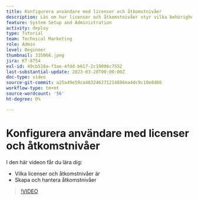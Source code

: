 ```yaml
---
title: Konfigurera användare med licenser och åtkomstnivåer
description: Läs om hur licenser och åtkomstnivåer styr vilka behörigheter användarna har. Lär dig hur jobbroller används i systemet.
feature: System Setup and Administration
activity: deploy
type: Tutorial
team: Technical Marketing
role: Admin
level: Beginner
thumbnail: 335066.jpeg
jira: KT-8754
exl-id: 49cb518a-f3ae-4fdd-b617-2c19006c7552
last-substantial-update: 2023-03-20T00:00:00Z
doc-type: video
source-git-commit: a25a49e59ca483246271214886ea4dc9c10e8d66
workflow-type: tm+mt
source-wordcount: '56'
ht-degree: 0%

---
```


# Konfigurera användare med licenser och åtkomstnivåer

I den här videon får du lära dig:

* Vilka licenser och åtkomstnivåer är
* Skapa och hantera åtkomstnivåer

>[!VIDEO](https://video.tv.adobe.com/v/335066/?quality=12&learn=on)
